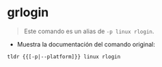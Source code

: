 # grlogin

> Este comando es un alias de `-p linux rlogin`.

- Muestra la documentación del comando original:

`tldr {{[-p|--platform]}} linux rlogin`
